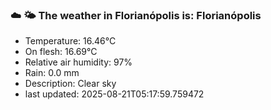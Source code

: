 ### ☁️ 🌤️  The weather in Florianópolis is: Florianópolis

- Temperature: 16.46°C
- On flesh: 16.69°C
- Relative air humidity: 97%
- Rain: 0.0 mm
- Description: Clear sky
- last updated: 2025-08-21T05:17:59.759472
